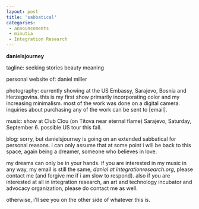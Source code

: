 ```yaml
---
layout: post
title: 'sabbatical'
categories:
 - announcements
 - minutia
 - Integration Research
---
```


**danielsjourney**

tagline: seeking stories beauty meaning

personal website of: daniel miller

photography: currently showing at the US Embassy, Sarajevo, Bosnia and Herzegovina. this is my first show primarily incorporating color and my increasing minimalism. most of the work was done on a digital camera. inquiries about purchasing any of the work can be sent to [email].

music: show at Club Clou (on Titova near eternal flame) Sarajevo, Saturday, September 6. possible US tour this fall.

blog: sorry, but danielsjourney is going on an extended sabbatical for personal reasons. i can only assume that at some point i will be back to this space, again being a dreamer, someone who believes in love.

my dreams can only be in your hands. if you are interested in my music in any way, my email is still the same, <i>daniel at integrationresearch.org</i>, please contact me (and forgive me if i am slow to respond). also if you are interested at all in <a class="dead" title="dead link">integration research</a>, an art and technology incubator and advocacy organization, please do contact me as well.

otherwise, i'll see you on the other side of whatever this is.
